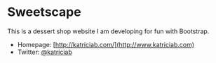 # Sweetscape

This is a dessert shop website I am developing for fun with Bootstrap.

* Homepage: [http://katriciab.com/](http://www.katriciab.com)
* Twitter: [@katriciab](http://twitter.com/katriciab)
